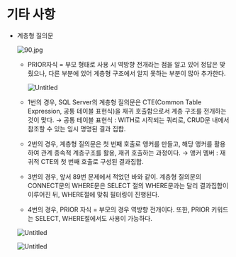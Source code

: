 # 기타 사항

- 계층형 질의문
    
    ![90.jpg](%E1%84%80%E1%85%B5%E1%84%90%E1%85%A1%20%E1%84%89%E1%85%A1%E1%84%92%E1%85%A1%E1%86%BC%204d524b08f34f4f8a83b3266cbda4f8dc/90.jpg)
    
    - PRIOR자식 = 부모 형태로 사용 시 역방향 전개라는 점을 알고 있어 정답은 맞췄으나, 다른 부분에 있어 계층형 구조에서 알지 못하는 부분이 많아 추가한다.
        
        ![Untitled](%E1%84%80%E1%85%B5%E1%84%90%E1%85%A1%20%E1%84%89%E1%85%A1%E1%84%92%E1%85%A1%E1%86%BC%204d524b08f34f4f8a83b3266cbda4f8dc/Untitled.png)
        
    - 1번의 경우, SQL Server의 계층형 질의문은 CTE(Common Table Expression, 공통 테이블 표현식)을 재귀 호출함으로서 계층 구조를 전개하는 것이 맞다. 
    → 공통 테이블 표현식 : WITH로 시작되는 쿼리로, CRUD문 내에서 참조할 수 있는 임시 명명된 결과 집합.
    - 2번의 경우,  계층형 질의문은 첫 번째 호출로 앵커를 만들고, 해당 앵커를 활용하여 관계 종속적 계층구조를 활용, 재귀 호출하는 과정이다. 
    → 앵커 멤버 : 재귀적 CTE의 첫 번째 호출로 구성된 결과집합.
    - 3번의 경우, 앞서 89번 문제에서 적었던 바와 같이. 계층형 질의문의 CONNECT문의 WHERE문은 SELECT 절의 WHERE문과는 달리 결과집합이 이루어진 뒤, WHERE절에 맞춰 필터링이 진행된다.
    - 4번의 경우, PRIOR 자식 = 부모의 경우 역방향 전개이다. 또한, PRIOR 키워드는 SELECT, WHERE절에서도 사용이 가능하다.
    
    ![Untitled](%E1%84%80%E1%85%B5%E1%84%90%E1%85%A1%20%E1%84%89%E1%85%A1%E1%84%92%E1%85%A1%E1%86%BC%204d524b08f34f4f8a83b3266cbda4f8dc/Untitled%201.png)
    
    ![Untitled](%E1%84%80%E1%85%B5%E1%84%90%E1%85%A1%20%E1%84%89%E1%85%A1%E1%84%92%E1%85%A1%E1%86%BC%204d524b08f34f4f8a83b3266cbda4f8dc/Untitled%202.png)